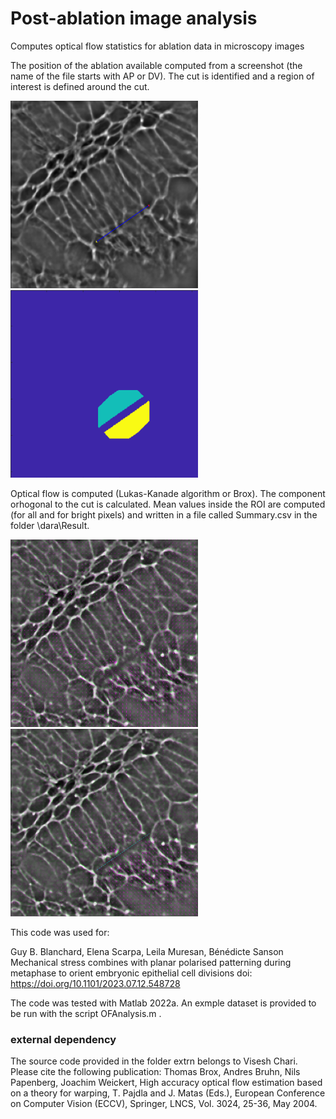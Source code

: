 # Post-ablation image analysis
Computes optical flow statistics for ablation data in microscopy images

The position of the ablation available computed from a screenshot (the name of the file starts with AP or DV).
The cut is identified and a region of interest is defined around the cut.

<img src=src/Cut.png width="300" height="300"><img src=src/ROI.png width="300" height="300">

Optical flow is computed (Lukas-Kanade algorithm or Brox). The component orhogonal to the cut is calculated.
Mean values inside the ROI are computed (for all and for bright pixels) and  written in a file called Summary.csv in the folder \dara\Result.

<img src=src/OF.png width="300" height="300"><img src=src/quiver2.png width="300" height="300">

This code was used for:

Guy B. Blanchard, Elena Scarpa, Leila Muresan, Bénédicte Sanson
Mechanical stress combines with planar polarised patterning during metaphase to orient embryonic epithelial cell divisions
doi: https://doi.org/10.1101/2023.07.12.548728

The code was tested with Matlab 2022a. An exmple dataset is provided to be run with the script OFAnalysis.m . 

### external dependency
The source code provided in the folder extrn belongs to Visesh Chari.
Please cite the following publication:
Thomas Brox, Andres Bruhn, Nils Papenberg, Joachim Weickert,
High accuracy optical flow estimation based on a theory for warping,
T. Pajdla and J. Matas (Eds.), European Conference on Computer Vision (ECCV),
Springer, LNCS, Vol. 3024,  25-36, May 2004. 

